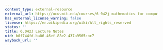 ```yaml
---
content_type: external-resource
external_url: https://ocw.mit.edu/courses/6-042j-mathematics-for-computer-science-fall-2010/pages/readings/
has_external_license_warning: false
license: https://en.wikipedia.org/wiki/All_rights_reserved
status: ''
title: 6.042J Lecture Notes
uid: b0f744fd-ba06-46ef-88e2-437a9565cbc7
wayback_url: ''
---
```

